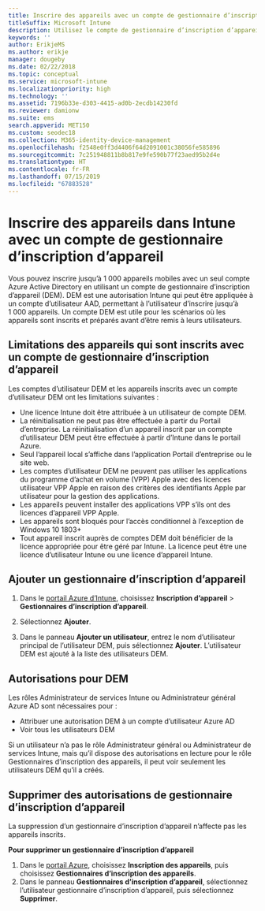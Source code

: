 ```yaml
---
title: Inscrire des appareils avec un compte de gestionnaire d’inscription d’appareil
titleSuffix: Microsoft Intune
description: Utilisez le compte de gestionnaire d’inscription d’appareil pour inscrire des appareils dans Intune.
keywords: ''
author: ErikjeMS
ms.author: erikje
manager: dougeby
ms.date: 02/22/2018
ms.topic: conceptual
ms.service: microsoft-intune
ms.localizationpriority: high
ms.technology: ''
ms.assetid: 7196b33e-d303-4415-ad0b-2ecdb14230fd
ms.reviewer: damionw
ms.suite: ems
search.appverid: MET150
ms.custom: seodec18
ms.collection: M365-identity-device-management
ms.openlocfilehash: f2548e0ff3d4406f64d2091001c38056fe585896
ms.sourcegitcommit: 7c251948811b8b817e9fe590b77f23aed95b2d4e
ms.translationtype: HT
ms.contentlocale: fr-FR
ms.lasthandoff: 07/15/2019
ms.locfileid: "67883528"
---
```

# <a name="enroll-devices-in-intune-by-using-a-device-enrollment-manager-account"></a>Inscrire des appareils dans Intune avec un compte de gestionnaire d’inscription d’appareil

Vous pouvez inscrire jusqu’à 1 000 appareils mobiles avec un seul compte Azure Active Directory en utilisant un compte de gestionnaire d’inscription d’appareil (DEM). DEM est une autorisation Intune qui peut être appliquée à un compte d’utilisateur AAD, permettant à l’utilisateur d’inscrire jusqu’à 1 000 appareils. Un compte DEM est utile pour les scénarios où les appareils sont inscrits et préparés avant d’être remis à leurs utilisateurs.

## <a name="limitations-of-devices-that-are-enrolled-with-a-dem-account"></a>Limitations des appareils qui sont inscrits avec un compte de gestionnaire d’inscription d’appareil

Les comptes d’utilisateur DEM et les appareils inscrits avec un compte d’utilisateur DEM ont les limitations suivantes :

- Une licence Intune doit être attribuée à un utilisateur de compte DEM.
- La réinitialisation ne peut pas être effectuée à partir du Portail d’entreprise. La réinitialisation d’un appareil inscrit par un compte d’utilisateur DEM peut être effectuée à partir d’Intune dans le portail Azure.
- Seul l’appareil local s’affiche dans l’application Portail d’entreprise ou le site web.
- Les comptes d’utilisateur DEM ne peuvent pas utiliser les applications du programme d’achat en volume (VPP) Apple avec des licences utilisateur VPP Apple en raison des critères des identifiants Apple par utilisateur pour la gestion des applications.
- Les appareils peuvent installer des applications VPP s’ils ont des licences d’appareil VPP Apple.
- Les appareils sont bloqués pour l’accès conditionnel à l’exception de Windows 10 1803+
- Tout appareil inscrit auprès de comptes DEM doit bénéficier de la licence appropriée pour être géré par Intune. La licence peut être une licence d’utilisateur Intune ou une licence d’appareil Intune.



## <a name="add-a-device-enrollment-manager"></a>Ajouter un gestionnaire d’inscription d’appareil

1. Dans le [portail Azure d’Intune](https://aka.ms/intuneportal), choisissez **Inscription d’appareil** > **Gestionnaires d’inscription d’appareil**.

2. Sélectionnez **Ajouter**.

3. Dans le panneau **Ajouter un utilisateur**, entrez le nom d’utilisateur principal de l’utilisateur DEM, puis sélectionnez **Ajouter**. L’utilisateur DEM est ajouté à la liste des utilisateurs DEM.

## <a name="permissions-for-dem"></a>Autorisations pour DEM

Les rôles Administrateur de services Intune ou Administrateur général Azure AD sont nécessaires pour :
- Attribuer une autorisation DEM à un compte d’utilisateur Azure AD
- Voir tous les utilisateurs DEM

Si un utilisateur n’a pas le rôle Administrateur général ou Administrateur de services Intune, mais qu’il dispose des autorisations en lecture pour le rôle Gestionnaires d’inscription des appareils, il peut voir seulement les utilisateurs DEM qu’il a créés.


## <a name="remove-device-enrollment-manager-permissions"></a>Supprimer des autorisations de gestionnaire d’inscription d’appareil

La suppression d’un gestionnaire d’inscription d’appareil n’affecte pas les appareils inscrits.

**Pour supprimer un gestionnaire d’inscription d’appareil**

1. Dans le [portail Azure](https://aka.ms/intuneportal), choisissez **Inscription des appareils**, puis choisissez **Gestionnaires d’inscription des appareils**.
2. Dans le panneau **Gestionnaires d’inscription d’appareil**, sélectionnez l’utilisateur gestionnaire d’inscription d’appareil, puis sélectionnez **Supprimer**.

